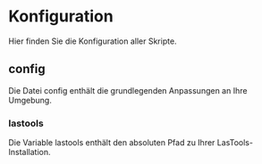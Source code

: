 # Konfiguration

Hier finden Sie die Konfiguration aller Skripte.

## config

Die Datei config enthält die grundlegenden Anpassungen an Ihre Umgebung.

### lastools

Die Variable lastools enthält den absoluten Pfad zu Ihrer LasTools-Installation.